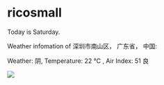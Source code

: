 # ricosmall

Today is Saturday.

Weather infomation of 深圳市南山区， 广东省， 中国: 

Weather: 阴, Temperature: 22 ℃ , Air Index: 51 良

<img src="https://github-readme-stats.vercel.app/api?username=ricosmall&show_icons=true" />
